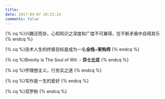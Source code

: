 ```yaml
---
title: 
date: 2017-04-07 20:21:14
comments: false
---
```


{% cq %}兴趣泛而杂，心知知识之深度和广度不可兼得，在不断矛盾中自得其乐 
{% endcq %}

{% cq %}技术人生的终极目标是成为一名**全栈**+**架构师**
{% endcq %}

{% cq %}Brevity is The Soul of Wit. - **莎士比亚**
{% endcq %}

{% cq %}怀理想主义，行务实之道
{% endcq %}

{% cq %}写作是一生的爱好 
{% endcq %}

{% cq %}双罗粉 
{% endcq %}